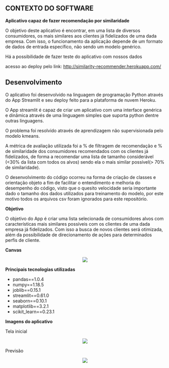 ## CONTEXTO DO SOFTWARE

**Aplicativo capaz de fazer recomendação por similaridade**

O objetivo deste aplicativo é encontrar, em uma lista de diversos consumidores, os mais similares aos clientes já fidelizados de uma dada empresa. Com isso, o funcionamento da aplicação depende de um formato de dados de entrada específico, não sendo um modelo genérico.

Há a possibilidade de fazer teste do aplicativo com nossos dados

acesso ao deploy pelo link:
http://similarity-recommender.herokuapp.com/

## Desenvolvimento

O aplicativo foi desenvolvido na linguagem de programação Python através do App Streamlit e seu deploy feito para a plataforma de nuvem Heroku.

O App streamlit é capaz de criar um aplicativo com uma interface genérica e dinâmica através de uma linguagem simples que suporta python dentre outras linguagens.

O problema foi resolvido através de aprendizagem não supervisionada pelo modelo kmeans.

A métrica de avaliação utilizada foi a % de filtragem de recomendação e % de similaridade dos consumidores recomendados com
os clientes já fidelizados, de forma a recomendar uma lista de tamanho considerável (<30% da lista com todos os alvos)  sendo ela o mais similar possível(> 70% de similaridade).

O desenvolvimento do código ocorreu na forma de criação de classes e orientação objeto a fim de facilitar o entendimento e melhoria do desempenho do código, visto que o quesito velocidade seria importante dado o tamanho dos dados utilizados para treinamento do modelo, por este motivo todos os arquivos csv foram ignorados para este repositório.

**Objetivo**

O objetivo do App é criar uma lista selecionada de consumidores alvos com características mais similares possíveis com os clientes de uma dada empresa já fidelizados. Com isso a busca de novos clientes será otimizada, além da possibilidade de direcionamento de ações para determinados perfis de cliente.

**Canvas**
<p align="center"> 
<img src="https://github.com/lucasvascrocha/teste/blob/master/Canvas%20rec%20by%20similarity.gif">
</p>

**Principais tecnologias utilizadas**

- pandas==1.0.4
- numpy==1.18.5
- joblib==0.15.1
- streamlit==0.61.0
- seaborn==0.10.1
- matplotlib==3.2.1
- scikit_learn==0.23.1

**Imagens do aplicativo**

Tela inicial
<p align="center"> 
<img src="https://github.com/lucasvascrocha/teste/blob/master/tela%20inicial.png">
</p>

Previsão
<p align="center"> 
<img src="https://github.com/lucasvascrocha/teste/blob/master/tela%20recomend.png">
</p>

